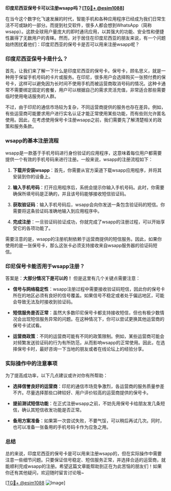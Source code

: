 **印度尼西亚保号卡可以注册wsapp吗？[[TG💪+ @esim1088](https://t.me/s/esim1088)]**

在当今这个数字化飞速发展的时代，智能手机和各种应用程序已经成为我们日常生活不可或缺的一部分。而提到社交软件，很多人都会想到WhatsApp（简称wsapp）。这款全球用户量庞大的即时通讯应用，以其强大的功能、安全性和便捷性赢得了无数用户的青睐。然而，对于居住在印度尼西亚的朋友来说，有一个问题始终困扰着他们：印度尼西亚的保号卡是否可以用来注册wsapp呢？

### 印度尼西亚保号卡是什么？

首先，让我们来了解一下什么是印度尼西亚的保号卡。保号卡，顾名思义，就是一种用于保留手机号码的卡片或服务。在印尼，很多用户会选择购买一张预付费的保号卡，这样可以避免因为长时间不使用手机而被运营商取消号码的情况。这种卡通常不需要绑定固定的套餐，用户可以根据自己的需求灵活充值，非常适合那些需要临时使用电话服务的人群。

不过，由于印尼的通信市场较为复杂，不同运营商提供的服务也存在差异。例如，有些运营商可能要求用户进行实名认证才能正常使用某些功能，而有些则允许匿名使用。因此，在考虑使用保号卡注册wsapp之前，我们需要先了解清楚相关的政策和服务条款。

### wsapp的基本注册流程

wsapp是一款基于手机号码进行身份验证的应用程序，这意味着每位用户都需要提供一个有效的手机号码来进行注册。一般来说，wsapp的注册流程如下：

1. **下载并安装wsapp**：首先，你需要从官方渠道下载wsapp应用程序，并将其安装到你的设备上。
   
2. **输入手机号码**：打开应用程序后，系统会提示你输入手机号码。此时，你需要确保所填号码是正确的，并且该号码能够接收短信验证码。

3. **获取验证码**：输入手机号码后，wsapp会向你发送一条包含验证码的短信。你需要将这条验证码准确地输入到应用程序中。

4. **完成注册**：一旦验证码验证成功，你就完成了wsapp的注册过程，可以开始享受它的各项功能了。

需要注意的是，wsapp的注册机制依赖于运营商提供的短信服务。因此，如果你使用的是一张保号卡，那么这张卡必须支持接收来自wsapp服务器的验证码短信。

### 印尼保号卡能否用于wsapp注册？

答案是：**大部分情况下是可以的！** 但是这里有几个关键点需要注意：

- **信号与网络稳定性**：wsapp注册过程中需要接收验证码短信，因此你的保号卡所在的地区必须有良好的信号覆盖。如果信号不稳定或者处于偏远地区，可能会导致无法及时接收到验证码。

- **短信服务是否正常**：虽然大多数印尼保号卡都支持接收短信，但也有极少数情况会出现短信服务异常的问题。在这种情况下，你可以尝试更换其他运营商的保号卡试试看。

- **运营商政策**：不同的运营商可能有不同的政策限制。例如，某些运营商可能会对频繁发送验证码的行为有所防范，从而影响wsapp的正常使用。因此，在选择保号卡时，最好咨询一下当地的朋友或者在线论坛上的经验分享。

### 实际操作中的注意事项

为了提高成功率，以下几点建议或许对你有所帮助：

- **选择信誉良好的运营商**：印尼的通信市场竞争激烈，各运营商的服务质量参差不齐。尽量选择那些口碑较好、用户评价较高的运营商提供的保号卡。

- **提前测试短信功能**：在正式注册wsapp之前，不妨先用保号卡给朋友发几条短信，确认其短信收发功能是否正常。

- **备用方案准备**：如果第一次尝试失败，不要气馁，可以稍后再试几次。同时，也可以准备一张备用的手机号码卡作为应急之用。

### 总结

总的来说，印度尼西亚的保号卡是可以用来注册wsapp的，但在实际操作中需要注意一些细节问题。只要保证信号稳定、短信服务正常，并选择合适的运营商，就能顺利完成wsapp的注册。希望这篇文章能帮助到正在为此苦恼的朋友们！如果你还有其他疑问，欢迎随时留言讨论哦~

[[TG💪+ @esim1088](https://t.me/s/esim1088) ![Image](https://i.postimg.cc/4NQfJmqS/Snipaste-2025-05-13-00-14-12.png)]